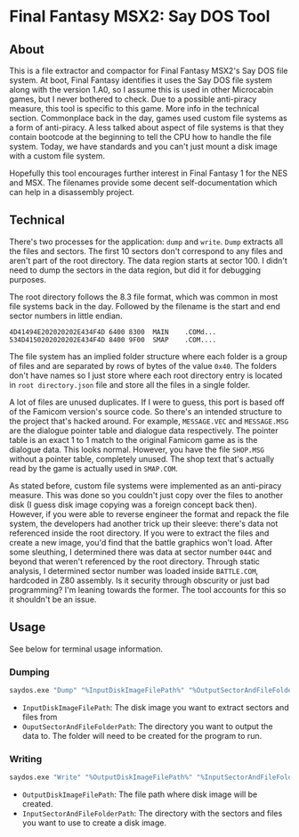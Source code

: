 # Final Fantasy MSX2: Say DOS Tool
## About

This is a file extractor and compactor for Final Fantasy MSX2's Say DOS file system. At boot, Final Fantasy identifies it uses the Say DOS file system along with the version 1.A0, so I assume this is used in other Microcabin games, but I never bothered to check. Due to a possible anti-piracy measure, this tool is specific to this game. More info in the technical section. Commonplace back in the day, games used custom file systems as a form of anti-piracy. A less talked about aspect of file systems is that they contain bootcode at the beginning to tell the CPU how to handle the file system. Today, we have standards and you can't just mount a disk image with a custom file system.

Hopefully this tool encourages further interest in Final Fantasy 1 for the NES and MSX. The filenames provide some decent self-documentation which can help in a disassembly project.

## Technical
There's two processes for the application: `dump` and `write`. `Dump` extracts all the files and sectors. The first 10 sectors don't correspond to any files and aren't part of the root directory. The data region starts at sector 100. I didn't need to dump the sectors in the data region, but did it for debugging purposes.

The root directory follows the 8.3 file format, which was common in most file systems back in the day. Followed by the filename is the start and end sector numbers in little endian.
```
4D41494E202020202E434F4D 6400 8300  MAIN    .COMd...
534D4150202020202E434F4D 8400 9F00  SMAP    .COM....
```

The file system has an implied folder structure where each folder is a group of files and are separated by rows of bytes of the value `0x40`. The folders don't have names so I just store where each root directory entry is located in `root directory.json` file and store all the files in a single folder.

A lot of files are unused duplicates. If I were to guess, this port is based off of the Famicom version's source code. So there's an intended structure to the project that's hacked around. For example, `MESSAGE.VEC` and `MESSAGE.MSG` are the dialogue pointer table and dialogue data respectively. The pointer table is an exact 1 to 1 match to the original Famicom game as is the dialogue data. This looks normal. However, you have the file `SHOP.MSG` without a pointer table, completely unused. The shop text that's actually read by the game is actually used in `SMAP.COM`. 

As stated before, custom file systems were implemented as an anti-piracy measure. This was done so you couldn't just copy over the files to another disk (I guess disk image copying was a foreign concept back then). However, if you were able to reverse engineer the format and repack the file system, the developers had another trick up their sleeve: there's data not referenced inside the root directory. If you were to extract the files and create a new image, you'd find that the battle graphics won't load. After some sleuthing, I determined there was data at sector number `044C` and beyond that weren't referenced by the root directory. Through static analysis, I determined sector number was loaded inside `BATTLE.COM`, hardcoded in Z80 assembly. Is it security through obscurity or just bad programming? I'm leaning towards the former. The tool accounts for this so it shouldn't be an issue.

## Usage
See below for terminal usage information.

### Dumping
```bash
saydos.exe "Dump" "%InputDiskImageFilePath%" "%OutputSectorAndFileFolderPath%"
```

* `InputDiskImageFilePath`: The disk image you want to extract sectors and files from
* `OuputSectorAndFileFolderPath`: The directory you want to output the data to. The folder will need to be created for the program to run.

### Writing

```bash
saydos.exe "Write" "%OutputDiskImageFilePath%" "%InputSectorAndFileFolderPath%"
```

* `OutputDiskImageFilePath`: The file path where disk image will be created.
* `InputSectorAndFileFolderPath`: The directory with the sectors and files you want to use to create a disk image.